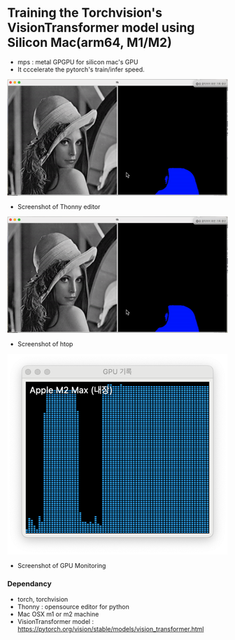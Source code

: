 # Training the Torchvision's VisionTransformer model using Silicon Mac(arm64, M1/M2)
- mps : metal GPGPU for silicon mac's GPU
- It cccelerate the pytorch's train/infer speed.

![Thonny example]( https://github.com/bemoregt/mps_sam_tkinter_pytorch/blob/main/sam_demo.gif "demo")
- Screenshot of Thonny editor

![htop example]( https://github.com/bemoregt/mps_sam_tkinter_pytorch/blob/main/sam_demo.gif "demo")
- Screenshot of htop

![gpu graph example]( https://github.com/bemoregt/mps_vit_finetune_infer/blob/main/gpu.png "demo")
- Screenshot of GPU Monitoring
 
### Dependancy
- torch, torchvision
- Thonny : opensource editor for python
- Mac OSX m1 or m2 machine
- VisionTransformer model : https://pytorch.org/vision/stable/models/vision_transformer.html
  
